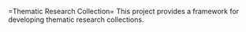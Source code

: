 =Thematic Research Collection=
This project provides a framework for developing thematic research collections.

